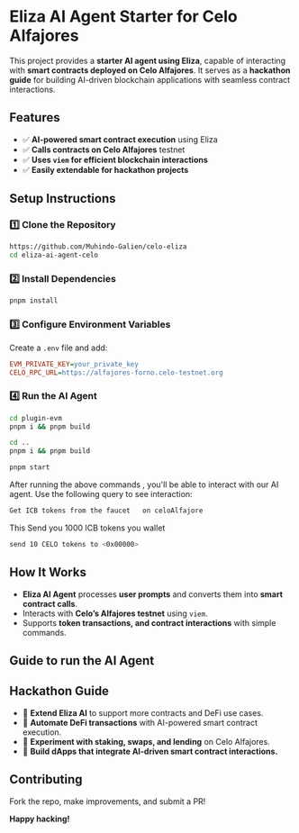 # **Eliza AI Agent Starter for Celo Alfajores**  

This project provides a **starter AI agent using Eliza**, capable of interacting with **smart contracts deployed on Celo Alfajores**. It serves as a **hackathon guide** for building AI-driven blockchain applications with seamless contract interactions.  

## **Features**  
- ✅ **AI-powered smart contract execution** using Eliza  
- ✅ **Calls contracts on Celo Alfajores** testnet   
- ✅ **Uses `viem` for efficient blockchain interactions**  
- ✅ **Easily extendable for hackathon projects**  

## **Setup Instructions**  

### **1️⃣ Clone the Repository**  
```bash  
https://github.com/Muhindo-Galien/celo-eliza
cd eliza-ai-agent-celo  
```

### **2️⃣ Install Dependencies**  
```bash  
pnpm install  
```

### **3️⃣ Configure Environment Variables**  
Create a `.env` file and add:  

```ini  
EVM_PRIVATE_KEY=your_private_key  
CELO_RPC_URL=https://alfajores-forno.celo-testnet.org  
```

### **4️⃣ Run the AI Agent**  
```bash  
cd plugin-evm
pnpm i && pnpm build
```

```bash  
cd ..
pnpm i && pnpm build

pnpm start
```
After running the above commands , you'll be able to interact with our AI agent.
Use the following query to see  interaction:

```bash
Get ICB tokens from the faucet   on celoAlfajore
```
This Send you 1000 ICB tokens you wallet


```bash
send 10 CELO tokens to <0x00000>
```


## **How It Works**  
- **Eliza AI Agent** processes **user prompts** and converts them into **smart contract calls**.  
- Interacts with **Celo’s Alfajores testnet** using `viem`.  
- Supports **token transactions, and contract interactions** with simple commands.  

## Guide to run the AI Agent


## **Hackathon Guide**  
- 🔹 **Extend Eliza AI** to support more contracts and DeFi use cases.  
- 🔹 **Automate DeFi transactions** with AI-powered smart contract execution.  
- 🔹 **Experiment with staking, swaps, and lending** on Celo Alfajores.  
- 🔹 **Build dApps that integrate AI-driven smart contract interactions.**  

## **Contributing**  
Fork the repo, make improvements, and submit a PR!   



**Happy hacking!**
